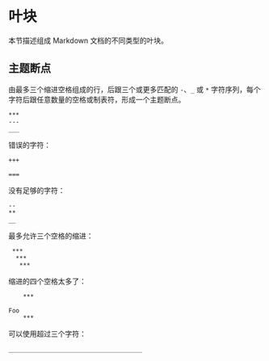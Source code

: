 # 叶块

本节描述组成 Markdown 文档的不同类型的叶块。

## 主题断点

由最多三个缩进空格组成的行，后跟三个或更多匹配的 `-`、`_` 或 `*` 字符序列，每个字符后跟任意数量的空格或制表符，形成一个主题断点。

````````````````````````````````
***
---
___
````````````````````````````````

错误的字符：

````````````````````````````````
+++
````````````````````````````````


````````````````````````````````
===
````````````````````````````````

没有足够的字符：

````````````````````````````````
--
**
__
````````````````````````````````

最多允许三个空格的缩进：

````````````````````````````````
 ***
  ***
   ***
````````````````````````````````


缩进的四个空格太多了：

````````````````````````````````
    ***
````````````````````````````````

````````````````````````````````
Foo
    ***
````````````````````````````````

可以使用超过三个字符：

````````````````````````````````
_____________________________________
````````````````````````````````

